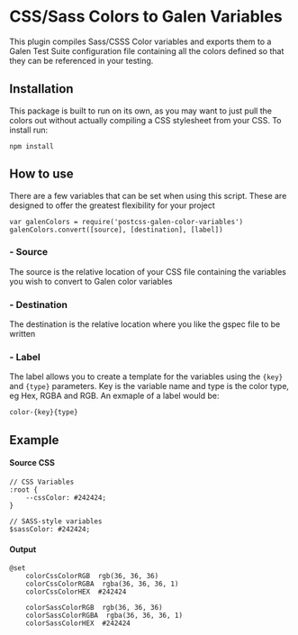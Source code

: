 CSS/Sass Colors to Galen Variables
================================================================================
This plugin compiles Sass/CSSS Color variables and exports them to a Galen Test Suite configuration file containing all the colors defined so that they can be referenced in your testing.

## Installation
This package is built to run on its own, as you may want to just pull the colors out without actually compiling a CSS stylesheet from your CSS. To install run:

`npm install`

## How to use

There are a few variables that can be set when using this script. These are designed to offer the greatest flexibility for your project

```
var galenColors = require('postcss-galen-color-variables')
galenColors.convert([source], [destination], [label])
```

### - Source
The source is the relative location of your CSS file containing the variables you wish to convert to Galen color variables

### - Destination
The destination is the relative location where you like the gspec file to be written

### - Label
The label allows you to create a template for the variables using the `{key}` and `{type}` parameters. Key is the variable name and type is the color type, eg Hex, RGBA and RGB. An exmaple of a label would be:

```
color-{key}{type}
```

## Example

#### Source CSS
```
// CSS Variables
:root {
    --cssColor: #242424;
}

// SASS-style variables
$sassColor: #242424;
```

#### Output

```
@set 
    colorCssColorRGB  rgb(36, 36, 36)
    colorCssColorRGBA  rgba(36, 36, 36, 1)
    colorCssColorHEX  #242424

    colorSassColorRGB  rgb(36, 36, 36)
    colorSassColorRGBA  rgba(36, 36, 36, 1)
    colorSassColorHEX  #242424

```